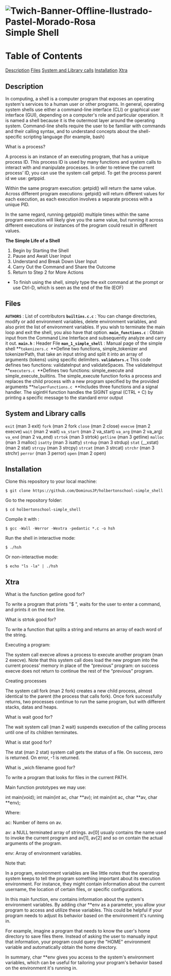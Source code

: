 # <a> <img src="https://i.ibb.co/m4nTw6h/Twich-Banner-Offline-Ilustrado-Pastel-Morado-Rosa.png" alt="Twich-Banner-Offline-Ilustrado-Pastel-Morado-Rosa" border="0"> Simple Shell

# Table of Contents

[Description](#description)
[Files](#files)
[System and Library calls](#system-and-library-calls)
[Installation](#installation)
[Xtra](#Xtra)

## Description

In computing, a shell is a computer program that exposes an operating system's services to a human user or other programs. In general, operating system shells use either a command-line interface (CLI) or graphical user interface (GUI), depending on a computer's role and particular operation. It is named a shell because it is the outermost layer around the operating system.
Command-line shells require the user to be familiar with commands and their calling syntax, and to understand concepts about the shell-specific scripting language (for example, bash)

What is a process?

A process is an instance of an executing program, that has a unique process ID. This process ID is used by many functions and system calls to interact with and manipulate processes. In order to retrieve the current process’ ID, you can use the system call getpid. To get the process parent id we use: getppid.

Within the same program execution: getpid() will return the same value.
Across different program executions: getpid() will return different values for each execution, as each execution involves a separate process with a unique PID.

In the same regard, running getppid() multiple times within the same program execution will likely give you the same value, but running it across different executions or instances of the program could result in different values.


**The Simple Life of a Shell**

1. Begin by Starting the Shell
2. Pause and Await User Input
3. Understand and Break Down User Input
4. Carry Out the Command and Share the Outcome
5. Return to Step 2 for More Actions
* To finish using the shell, simply type the exit command at the prompt or use Ctrl-D, which is seen as the end of the file (EOF)

## Files

**`AUTHORS`** : List of contributors
**`builtins.c.c`** : You can change directories, modify or add environment variables, delete environment variables, and also print the list of environment variables. If you wish to terminate the main loop and exit the shell, you also have that option.
 **`main_functions.c`** : Obtain input from the Command Line Interface and subsequently analyze and carry it out.
**`main.h`** : Header File
**`man_1_simple_shell`** : Manual page of the simple shell
**`tokenizers.c `**Define two functions, simple_tokenizer and tokenizerPath, that take an input string and split it into an array of arguments (tokens) using specific delimiters.
**`validators.c`** This code defines two functions: validateInput and validateSpaces. The validateInput
**`executers.c `**Defines two functions: simple_execute and simple_execute_builtins. The simple_execute function forks a process and replaces the child process with a new program specified by the provided arguments
**`helperFunctions.c `**Includes three functions and a signal handler. The sigintH function handles the SIGINT signal (CTRL + C) by printing a specific message to the standard error output
## System and Library calls

`exit` (man 3 exit)
`fork` (man 2 fork
`close` (man 2 close)
`execve` (man 2 execve)
`wait` (man 2 wait)
`va_start` (man 2 va_start)
`va_arg` (man 2 va_arg)
`va_end` (man 2 va_end)
`strtok` (man 3 strtok)
`getline` (man 3 getline)
`malloc` (man 3 malloc)
`isatty` (man 3 isatty)
`strdup` (man 3 strdup)
`stat` (__xstat) (man 2 stat)
`strcpy` (man 3 strcpy)
`strcat` (man 3 strcat)
`strchr` (man 3 strchr) 
`perror` (man 3 perror)
`open` (man 2 open)

## Installation

Clone this repository to your local machine:

```
$ git clone https://github.com/DominusJP/holbertonschool-simple_shell
```
 Go to the repository folder:

```
$ cd holbertonschool-simple_shell
```

Compile it with :

```
$ gcc -Wall -Werror -Wextra -pedantic *.c -o hsh
```

Run the shell in interactive mode:

```
$ ./hsh
```
Or  non-interactive mode:

```
$ echo "ls -la" | ./hsh
```

## Xtra

What is the function getline good for?

To write a program that prints "$ ", waits for the user to enter a command, and prints it on the next line.


What is strtok good for?

To write a function that splits a string and returns an array of each word of the string.


Executing a program:

The system call execve allows a process to execute another program (man 2 execve). Note that this system call does load the new program into the current process’ memory in place of the “previous” program: on success execve does not return to continue the rest of the “previous” program.

Creating processes

The system call fork (man 2 fork) creates a new child process, almost identical to the parent (the process that calls fork). Once fork successfully returns, two processes continue to run the same program, but with different stacks, datas and heaps.

What is wait good for?

The wait system call (man 2 wait) suspends execution of the calling process until one of its children terminates.

What is stat good for?

The stat (man 2 stat) system call gets the status of a file. On success, zero is returned. On error, -1 is returned.

What is _wich filename good for?

To write a program that looks for files in the current PATH.

Main function prototypes we may use:

int main(void);
int main(int ac, char **av);
int main(int ac, char **av, char **env);

Where:

ac: Number of items on av.

av: a NULL terminated array of strings. av[0] usualy contains the name used to invoke the current program and av[1], av[2] and so on contain the actual arguments of the program.

env: Array of environment variables.


Note that:

In a program, environment variables are like little notes that the operating system keeps to tell the program something important about its execution environment. For instance, they might contain information about the current username, the location of certain files, or specific configurations.

In this main function, env contains information about the system's environment variables. By adding char **env as a parameter, you allow your program to access and utilize these variables. This could be helpful if your program needs to adjust its behavior based on the environment it's running in.

For example, imagine a program that needs to know the user's home directory to save files there. Instead of asking the user to manually input that information, your program could query the "HOME" environment variable and automatically obtain the home directory.

In summary, char **env gives you access to the system's environment variables, which can be useful for tailoring your program's behavior based on the environment it's running in.
